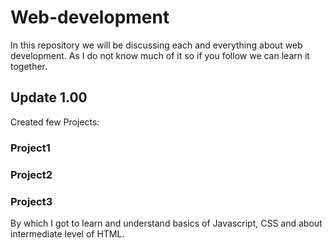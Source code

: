 # Web-development
In this repository we will be discussing each and everything about web development.
As I do not know much of it so if you follow we can learn it together.

## Update 1.00
Created few Projects:

### Project1
### Project2
### Project3

By which I got to learn and understand basics of Javascript, CSS and about intermediate level of HTML. 
